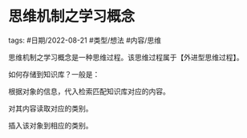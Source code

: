 # 思维机制之学习概念



tags: #日期/2022-08-21 #类型/想法 #内容/思维 



思维机制之学习概念是一种思维过程。该思维过程属于【外进型思维过程】。


如何存储到知识库？一般是：

根据对象的信息，代入检索匹配知识库对应的内容。

对其内容读取对应的类别。

插入该对象到相应的类别。
